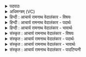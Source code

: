 <details><summary>पदपाठः</summary>

इ꣣ष्टाः꣢। हो꣡त्राः꣢꣯। अ꣣सृक्षत। इ꣡न्द्र꣢꣯म्। वृ꣣ध꣡न्तः꣢। अ꣣ध्वरे꣢। अ꣡च्छ꣢꣯। अ꣣वभृथ꣢म्। अ꣣व। भृथ꣢म्। ओ꣡ज꣢꣯सा। १५१।
</details>

<details><summary>अधिमन्त्रम् (VC)</summary>

- इन्द्रः
- श्रुतकक्षः सुकक्षो वा
- गायत्री
- षड्जः
- ऐन्द्रं काण्डम्
</details>

<details><summary>हिन्दी : आचार्य रामनाथ वेदालंकार - विषयः</summary>

अगले मन्त्र में यजमानों का व्यवहार वर्णित है।
</details>

<details><summary>हिन्दी : आचार्य रामनाथ वेदालंकार - पदार्थः</summary>

पदार्थान्वयभाषाः -  (अध्वरे) हिंसादि दोषों से रहित अग्निहोत्र में, जीवन-यज्ञ में अथवा उपासना-यज्ञ में (इन्द्रम्) परमैश्वर्यशाली, दुःखविदारक, मुक्तिदायक परमात्मा को (वृधन्तः) बढ़ाते हुए अर्थात् उत्तरोत्तर हृदय में विकसित करते हुए यजमानगण (ओजसा) बलपूर्वक अर्थात् पूरे प्रयास से (अवभृथम् अच्छ) यज्ञान्त स्नान को लक्ष्य करके अर्थात् हम शीघ्र यज्ञ को पूर्ण करके यज्ञान्त स्नान करें, इस बुद्धि से (इष्टाः) अभीष्ट (होत्राः) आहुतियों को (असृक्षत) छोड़ते हैं ॥ यहाँ यह अर्थ भी ग्रहण करना चाहिए कि राष्ट्रयज्ञ को पूर्णता तक पहुँचाने के लिए पूरे प्रयत्न से राजा को बढ़ाते हुए अर्थात् अपने सहयोग से शक्तिशाली करते हुए प्रजाजन राष्ट्र के लिए सब प्रकार का त्याग करने के लिए उद्यत होते हैं ॥७॥
</details>

<details><summary>हिन्दी : आचार्य रामनाथ वेदालंकार - भावार्थः</summary>

भावार्थभाषाः -  अग्निहोत्र, जीवनयज्ञ, ध्यानयज्ञ, राष्ट्रयज्ञ, सभी यज्ञ आहुति देने से, परार्थ त्याग करने से या आत्मबलिदान करने से पूर्णता को प्राप्त होते हैं ॥७॥
</details>

<details><summary>संस्कृत : आचार्य रामनाथ वेदालंकार - विषयः</summary>

अथ यजमानानां व्यवहारमाह।
</details>

<details><summary>संस्कृत : आचार्य रामनाथ वेदालंकार - पदार्थः</summary>

पदार्थान्वयभाषाः -  (अध्वरे) हिंसादिदोषरहितेऽग्निहोत्रे जीवनयज्ञे उपासनायज्ञे वा (इन्द्रम्) परमैश्वर्यशालिनं दुःखविदारकं मुक्तिदायकं परमात्मानम् (वृधन्तः) वर्धयन्तः उत्तरोत्तरं हृदि विकासयन्तो यजमानाः (ओजसा) बलेन, पूर्णप्रयत्नेन (अवभृथम् अच्छ) यज्ञान्तस्नानम् अभिलक्ष्य, वयं सद्यः यज्ञं सम्पूर्य यज्ञान्तस्नानं कुर्यामेति बुद्ध्या (इष्टाः) अभीष्टाः (होत्राः) आहुतीः (असृक्षत) विसृजन्ति, प्रयच्छन्ति। सृज विसर्गे दिवादेर्लुङि प्रथमपुरुषबहुवचने रूपम्। लडर्थे लुङ् ॥ राष्ट्रयज्ञं पूर्णतां नेतुं पूर्णप्रयासेन इन्द्रं राजानं वर्धयन्तः स्वसहयोगेन शक्तिशालिनं कुर्वन्तः प्रजाजनाः राष्ट्राय सर्वविधं त्यागं कर्तुमुद्यता भवन्तीत्यर्थोऽप्यनुसन्धेयः ॥७॥
</details>

<details><summary>संस्कृत : आचार्य रामनाथ वेदालंकार - भावार्थः</summary>

भावार्थभाषाः -  अग्निहोत्रं वा, जीवनयज्ञो वा, ध्यानयज्ञो वा, राष्ट्रयज्ञो वा, सर्वोऽपि यज्ञ आहुतिविसर्जनेन, परार्थत्यागेनात्मबलिदानेन वा पूर्णतां गच्छति ॥७॥
</details>

<details><summary>संस्कृत : आचार्य रामनाथ वेदालंकार - पादटिप्पनी</summary>

टिप्पणी:   १. ऋ० ८।९३।२३, ऋषिः सुकक्षः,। वृधन्तो इत्यत्र वृधासो इति पाठः।
</details>